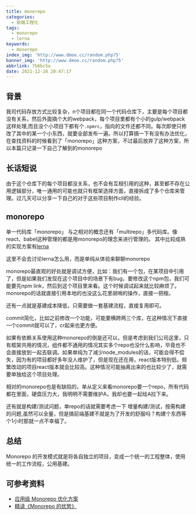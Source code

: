 ```yaml
---
title: monorepo
categories:
  - 前端工程化
tags:
  - monorepo
  - lerna
keywords:
  - monorepo
index_img: 'http://www.dmoe.cc/random.php?5'
banner_img: 'http://www.dmoe.cc/random.php?5'
abbrlink: 7b6bc5a
date: 2021-12-28 20:47:17
---
```


## 背景

我司代码存放方式比较复杂，n个项目都在同一个代码仓库下，主要是每个项目都没有关系，然后外面搞个大的webpack，每个项目里都有个小的gulp/webpack这样处理,而且没个小项目下都有个`.npmrc`，指向的文件还都不同。每次即使只修改了其中的某一个小东西，就要全部发布一遍。所以打算搞一下有没有办法优化，在查找资料的时候看到了「monorepo」这种方案，不过最后放弃了这种方案，所以本篇只记录一下自己了解到的monorepo

## 长话短说

由于这个仓库下的每个项目都没关系，也不会有互相引用的这种，甚至都不存在公用逻辑部分，唯一通用的可能也就只有框架选择方面，直接拆成了多个仓库来管理。过几天可以分享一下自己的对于这些项目制作cli的经验。

## monorepo

单一代码库「monorepo」 与之相对的概念还有「multirepo」多代码库。像react、babel这种管理的都是用monorepo的理念来进行管理的。
其中比较成熟的实现方案有[lerna](https://lerna.js.org/)

这里不会去讨论lerna怎么用，而是单纯从体验来聊聊monorepo

monorepo最直观的好处就是调试方便，比如：我们有一个包，在某项目中引用了，但是如果我们发现在这个项目中的场景下有bug，要修改这个npm包，我们可能要先npm link，然后到这个项目里来看。这个时候调试起来就比较麻烦了。monorepo的话就直接引用本地的也没这么花里胡哨的操作，直接一把梭。

还有一点就是基建成本降低，只需要做一套基建流程，直接复用即可。

commit简化，比如之前修改一个功能，可能要横跨两三个库，在这种情况下直接一个commit就可以了，cr起来也更方便。

如果有依赖关系使用这种monorepo的倒是还可以，但是考虑到我们公司这里，只有框架共用的情况，组件都不通用的情况其实多个repo也没什么影响，毕竟也不会直接放到一起去联调。如果单纯为了减少node_modules的话，可能会得不偿失，因为有的项目都好多年没人维护了，但是现在还在用，react版本特别低。频繁改动的项目react版本就会比较高。这种情况可能抽离出来的也比较少了，就需要单独给这个项目处理。

相对的monorepo也是有缺陷的，单从定义来看monorepo要一个repo，所有代码都在里面，硬盘压力大，我明明不需要维护A，我却也要一起给A拉下来。

还有就是构建/测试问题，单repo的话就需要考虑一下 增量构建/测试，按需构建的问题,虽然可以全量，但是搞前端基建不就是为了开发的舒服吗？构建个东西等个1小时那就一点不幸福了。

## 总结

Monorepo 的开发模式就是将各自独立的项目，变成一个统一的工程整体，使用统一的工作流程，公用基建。


## 可参考资料

- [应用级 Monorepo 优化方案](https://github.com/worldzhao/blog/issues/9)
- [精读《Monorepo 的优势》](https://github.com/ascoders/weekly/blob/master/%E5%89%8D%E6%B2%BF%E6%8A%80%E6%9C%AF/102.%E7%B2%BE%E8%AF%BB%E3%80%8AMonorepo%20%E7%9A%84%E4%BC%98%E5%8A%BF%E3%80%8B.md)


